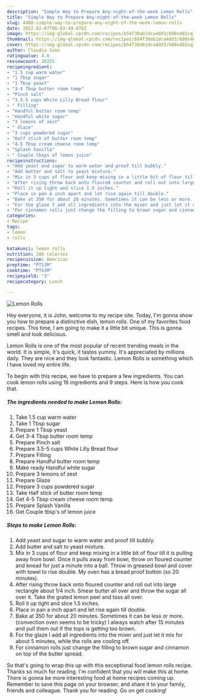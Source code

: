 ```yaml
---
description: "Simple Way to Prepare Any-night-of-the-week Lemon Rolls"
title: "Simple Way to Prepare Any-night-of-the-week Lemon Rolls"
slug: 4408-simple-way-to-prepare-any-night-of-the-week-lemon-rolls
date: 2022-02-07T06:03:49.876Z
image: https://img-global.cpcdn.com/recipes/b54f30ab1dca4dd3/680x482cq70/lemon-rolls-recipe-main-photo.jpg
thumbnail: https://img-global.cpcdn.com/recipes/b54f30ab1dca4dd3/680x482cq70/lemon-rolls-recipe-main-photo.jpg
cover: https://img-global.cpcdn.com/recipes/b54f30ab1dca4dd3/680x482cq70/lemon-rolls-recipe-main-photo.jpg
author: Claudia Sims
ratingvalue: 4.8
reviewcount: 30255
recipeingredient:
- "1.5 cup warm water"
- "1 Tbsp sugar"
- "1 Tbsp yeast"
- "3-4 Tbsp butter room temp"
- "Pinch salt"
- "3.5-5 cups White Lilly Bread flour"
- " Filling"
- "Handful butter room temp"
- "Handful white sugar"
- "3 lemons of zest"
- " Glaze"
- "3 cups powdered sugar"
- "Half stick of butter room temp"
- "4-5 Tbsp cream cheese room temp"
- "Splash Vanilla"
- " Couple tbsps of lemon juice"
recipeinstructions:
- "Add yeast and sugar to warm water and proof till bubbly."
- "Add butter and salt to yeast mixture."
- "Mix in 3 cups of flour and keep mixing in a little bit of flour till it is pulling away from bowl. Once it pulls away from bowl, throw on floured counter and knead for just a minute into a ball. Throw in greased bowl and cover with towel to rise double. My oven has a bread proof button (so 20 minutes)."
- "After rising throw back onto floured counter and roll out into large rectangle about 1/4 inch. Smear butter all over and throw the sugar all over it. Take the grated lemon peel and toss all over."
- "Roll it up tight and slice 1.5 inches."
- "Place in pan a inch apart and let rise again till double."
- "Bake at 350 for about 20 minutes. Sometimes it can be less or more.(convection oven seems to be tricky) I always watch after 15 minutes and pull them out if the tops is getting too brown."
- "For the glaze I add all ingredients into the mixer and just let it mix for about 5 minutes, while the rolls are cooling off."
- "For cinnamon rolls just change the filling to brown sugar and cinnamon on top of the butter spread."
categories:
- Recipe
tags:
- lemon
- rolls

katakunci: lemon rolls 
nutrition: 186 calories
recipecuisine: American
preptime: "PT13M"
cooktime: "PT43M"
recipeyield: "3"
recipecategory: Lunch

---
```



![Lemon Rolls](https://img-global.cpcdn.com/recipes/b54f30ab1dca4dd3/680x482cq70/lemon-rolls-recipe-main-photo.jpg)

Hey everyone, it is John, welcome to my recipe site. Today, I'm gonna show you how to prepare a distinctive dish, lemon rolls. One of my favorites food recipes. This time, I am going to make it a little bit unique. This is gonna smell and look delicious.

Lemon Rolls is one of the most popular of recent trending meals in the world. It is simple, it's quick, it tastes yummy. It's appreciated by millions daily. They are nice and they look fantastic. Lemon Rolls is something which I have loved my entire life.




To begin with this recipe, we have to prepare a few ingredients. You can cook lemon rolls using 16 ingredients and 9 steps. Here is how you cook that.

<!--inarticleads1-->

##### The ingredients needed to make Lemon Rolls:

1. Take 1.5 cup warm water
1. Take 1 Tbsp sugar
1. Prepare 1 Tbsp yeast
1. Get 3-4 Tbsp butter room temp
1. Prepare Pinch salt
1. Prepare 3.5-5 cups White Lilly Bread flour
1. Prepare  Filling
1. Prepare Handful butter room temp
1. Make ready Handful white sugar
1. Prepare 3 lemons of zest
1. Prepare  Glaze
1. Prepare 3 cups powdered sugar
1. Take Half stick of butter room temp
1. Get 4-5 Tbsp cream cheese room temp
1. Prepare Splash Vanilla
1. Get  Couple tbsp&#39;s of lemon juice




<!--inarticleads2-->

##### Steps to make Lemon Rolls:

1. Add yeast and sugar to warm water and proof till bubbly.
1. Add butter and salt to yeast mixture.
1. Mix in 3 cups of flour and keep mixing in a little bit of flour till it is pulling away from bowl. Once it pulls away from bowl, throw on floured counter and knead for just a minute into a ball. Throw in greased bowl and cover with towel to rise double. My oven has a bread proof button (so 20 minutes).
1. After rising throw back onto floured counter and roll out into large rectangle about 1/4 inch. Smear butter all over and throw the sugar all over it. Take the grated lemon peel and toss all over.
1. Roll it up tight and slice 1.5 inches.
1. Place in pan a inch apart and let rise again till double.
1. Bake at 350 for about 20 minutes. Sometimes it can be less or more.(convection oven seems to be tricky) I always watch after 15 minutes and pull them out if the tops is getting too brown.
1. For the glaze I add all ingredients into the mixer and just let it mix for about 5 minutes, while the rolls are cooling off.
1. For cinnamon rolls just change the filling to brown sugar and cinnamon on top of the butter spread.




So that's going to wrap this up with this exceptional food lemon rolls recipe. Thanks so much for reading. I'm confident that you will make this at home. There is gonna be more interesting food at home recipes coming up. Remember to save this page on your browser, and share it to your family, friends and colleague. Thank you for reading. Go on get cooking!
